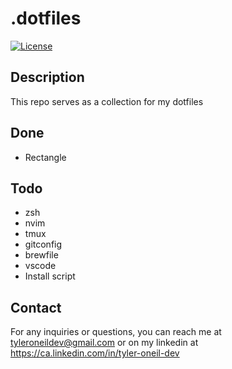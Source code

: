 # .dotfiles

[![License](https://img.shields.io/badge/License-MIT-blue.svg)](https://opensource.org/licenses/MIT)

## Description
This repo serves as a collection for my dotfiles

## Done
- Rectangle

## Todo
- zsh
- nvim
- tmux
- gitconfig
- brewfile
- vscode
- Install script

## Contact

For any inquiries or questions, you can reach me at tyleroneildev@gmail.com
or on my linkedin at https://ca.linkedin.com/in/tyler-oneil-dev
